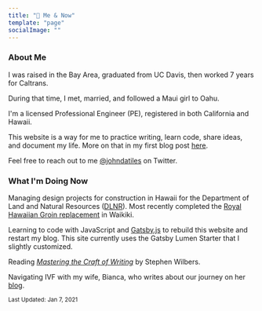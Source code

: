 ```yaml
---
title: "🌱 Me & Now"
template: "page"
socialImage: ""
---
```

### About Me
I was raised in the Bay Area, graduated from UC Davis, then worked 7 years for Caltrans. 

During that time, I met, married, and followed a Maui girl to Oahu. 

I'm a licensed Professional Engineer (PE), registered in both California and Hawaii.

This website is a way for me to practice writing, learn code, share ideas, and document my life. More on that in my first blog post [here](posts/why-im-starting-a-blog).

Feel free to reach out to me [@johndatiles](https://twitter.com/johndatiles) on Twitter.

### What I'm Doing Now
Managing design projects for construction in Hawaii for the Department of Land and Natural Resources ([DLNR](https://dlnr.hawaii.gov/)). Most recently completed the [Royal Hawaiian Groin replacement](https://www.staradvertiser.com/2020/09/02/hawaii-news/new-royal-hawaiian-groin-is-first-of-several-planned-for-waikiki/) in Waikiki.

Learning to code with JavaScript and [Gatsby.js](https://www.gatsbyjs.com/docs/gatsby-core-philosophy/) to rebuild this website and restart my blog. This site currently uses the Gatsby Lumen Starter that I slightly customized.

Reading [*Mastering the Craft of Writing*](https://www.goodreads.com/book/show/22138137-mastering-the-craft-of-writing) by Stephen Wilbers.

Navigating IVF with my wife, Bianca, who writes about our journey on her [blog](https://ifmypunanicouldtalk.com/).

<sup>Last Updated: Jan 7, 2021</sup>
